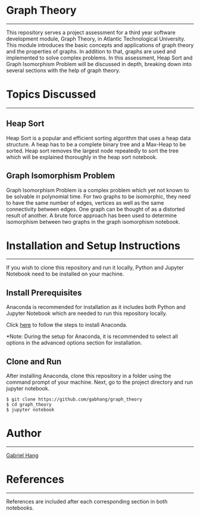 # Graph Theory
***
This repository serves a project assessment for a third year software development module, Graph Theory, in Atlantic Technological University. This module introduces the basic concepts and applications of graph theory and the properties of graphs. In addition to that, graphs are used and implemented to solve complex problems. In this assessment, Heap Sort and Graph Isomorphism Problem will be discussed in depth, breaking down into several sections with the help of graph theory.

# Topics Discussed
***
## Heap Sort
Heap Sort is a popular and efficient sorting algorithm that uses a heap data structure. A heap has to be a complete binary tree and a Max-Heap to be sorted. Heap sort removes the largest node repeatedly to sort the tree which will be explained thoroughly in the heap sort notebook.

## Graph Isomorphism Problem
Graph Isomorphism Problem is a complex problem which yet not known to be solvable in polynomial time. For two graphs to be isomorphic, they need to have the same number of edges, vertices as well as the same connectivity between edges. One graph can be thought of as a distorted result of another. A brute force approach has been used to determine isomorphism between two graphs in the graph isomorphism notebook.

# Installation and Setup Instructions
***
If you wish to clone this repository and run it locally, Python and Jupyter Notebook need to be installed on your machine.

## Install Prerequisites

Anaconda is recommended for installation as it includes both Python and Jupyter Notebook which are needed to run this repository locally.

Click [here](https://docs.anaconda.com/anaconda/install/index.html) to follow the steps to install Anaconda.

*Note: During the setup for Anaconda, it is recommended to select all options in the advanced options section for installation.

## Clone and Run

After installing Anaconda, clone this repository in a folder using the command prompt of your machine. Next, go to the project directory and run jupyter notebook.

```terminal
$ git clone https://github.com/gabhang/graph_theory
$ cd graph_theory
$ jupyter notebook
```

# Author
***
[Gabriel Hang](https://github.com/gabhang)

# References
***
References are included after each corresponding section in both notebooks.